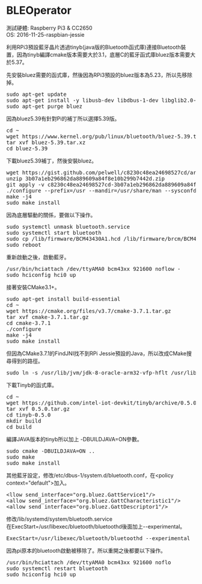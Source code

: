 # BLEOperator
測試硬體: Raspberry Pi3 & CC2650<br>
OS: 2016-11-25-raspbian-jessie<br>

利用RPi3預設藍牙晶片透過tinyb(java版的Bluetooth函式庫)連接Bluetooth裝置，因為tinyb編譯cmake版本需要大於3.1，底層C的藍牙函式庫bluez版本需要大於5.37。<br>

先安裝bluez需要的函式庫，然後因為RPi3預設的bluez版本為5.23，所以先移除掉。<br>
<pre>sudo apt-get update
sudo apt-get install -y libusb-dev libdbus-1-dev libglib2.0-dev libudev-dev libical-dev libreadline-dev glib2.0
sudo apt-get purge bluez<br></pre>

因為bluez5.39有針對Pi的補丁所以選擇5.39版。<br>
<pre>
cd ~
wget https://www.kernel.org/pub/linux/bluetooth/bluez-5.39.tar.xz
tar xvf bluez-5.39.tar.xz
cd bluez-5.39</pre>
下載bluez5.39補丁，然後安裝bluez。<br>
<pre>
wget https://gist.github.com/pelwell/c8230c48ea24698527cd/archive/3b07a1eb296862da889609a84f8e10b299b7442d.zip
unzip 3b07a1eb296862da889609a84f8e10b299b7442d.zip
git apply -v c8230c48ea24698527cd-3b07a1eb296862da889609a84f8e10b299b7442d/*
./configure --prefix=/usr --mandir=/usr/share/man --sysconfdir=/etc --localstatedir=/var --enable-experimental --with-systemdsystemunitdir=/lib/systemd/system --with-systemduserunitdir=/usr/lib/systemd
make -j4
sudo make install</pre>
因為底層驅動的關係，要做以下操作。<br>
<pre>
sudo systemctl unmask bluetooth.service
sudo systemctl start bluetooth
sudo cp /lib/firmware/BCM43430A1.hcd /lib/firmware/brcm/BCM43430A1.hcd
sudo reboot</pre>
重新啟動之後，啟動藍牙。<br>
<pre>
/usr/bin/hciattach /dev/ttyAMA0 bcm43xx 921600 noflow -
sudo hciconfig hci0 up</pre>
接著安裝CMake3.1+。<br>
<pre>
sudo apt-get install build-essential
cd ~
wget https://cmake.org/files/v3.7/cmake-3.7.1.tar.gz
tar xvf cmake-3.7.1.tar.gz
cd cmake-3.7.1
./configure
make -j4
sudo make install
</pre>
但因為CMake3.7.1的FindJNI找不到RPi Jessie預設的Java，所以改成CMake搜尋得到的路徑。<br>
<pre>sudo ln -s /usr/lib/jvm/jdk-8-oracle-arm32-vfp-hflt /usr/lib/jvm/default-java</pre>
下載Tinyb的函式庫。<br>
<pre>
cd ~
wget https://github.com/intel-iot-devkit/tinyb/archive/0.5.0.tar.gz
tar xvf 0.5.0.tar.gz
cd tinyb-0.5.0
mkdir build
cd build</pre>
編譯JAVA版本的tinyb所以加上 -DBUILDJAVA=ON參數。<br>
<pre>
sudo cmake -DBUILDJAVA=ON ..
sudo make
sudo make install</pre>
其他藍牙設定，修改/etc/dbus-1/system.d/bluetooth.conf，在&lt;policy context="default"&gt;加入。<br>
<pre>&lt;llow send_interface="org.bluez.GattService1"/&gt;
&lt;allow send_interface="org.bluez.GattCharacteristic1"/&gt;
&lt;allow send_interface="org.bluez.GattDescriptor1"/&gt;
</pre>
修改/lib/systemd/system/bluetooth.service<br>在ExecStart=/usr/libexec/bluetooth/bluetoothd後面加上--experimental。<br>
<pre>ExecStart=/usr/libexec/bluetooth/bluetoothd --experimental</pre>
因為pi原本的bluetooth啟動被移除了。所以重開之後都要以下操作。<br>
<pre>
/usr/bin/hciattach /dev/ttyAMA0 bcm43xx 921600 noflo
sudo systemctl restart bluetooth
sudo hciconfig hci0 up
</pre>

